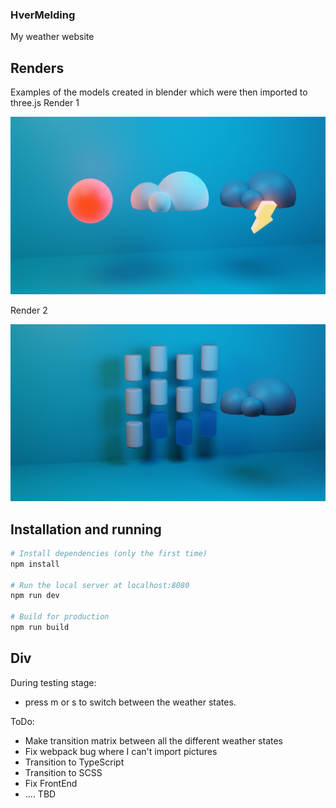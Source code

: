 ### HverMelding
My weather website

## Renders
Examples of the models created in blender which were then imported to three.js
Render 1

<img src="https://github.com/sondrehr/HverMelding/blob/main/Blender%20renders/untitled.png" alt="Drone version 2" width="600"/>

Render 2

<img src="https://github.com/sondrehr/HverMelding/blob/main/Blender%20renders/untitled2.png" alt="Drone version 2" width="600"/>

## Installation and running

``` bash
# Install dependencies (only the first time)
npm install

# Run the local server at localhost:8080
npm run dev

# Build for production
npm run build
```

## Div

During testing stage:
 - press m or s to switch between the weather states.

ToDo:
 - Make transition matrix between all the different weather states
 - Fix webpack bug where I can't import pictures
 - Transition to TypeScript
 - Transition to SCSS
 - Fix FrontEnd
 - .... TBD
